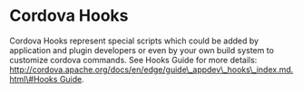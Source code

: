 # Cordova Hooks

Cordova Hooks represent special scripts which could be added by application and plugin developers or even by your own build system to customize cordova commands. See Hooks Guide for more details: [http://cordova.apache.org/docs/en/edge/guide\_appdev\_hooks\_index.md.html\#Hooks Guide](http://cordova.apache.org/docs/en/edge/guide_appdev_hooks_index.md.html#Hooks%20Guide).

